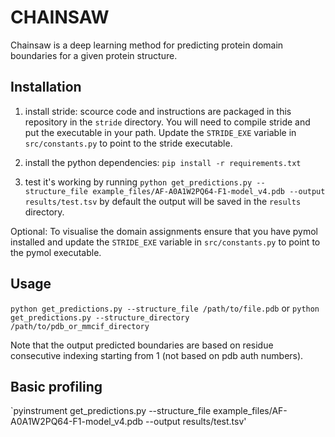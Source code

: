 # CHAINSAW

Chainsaw is a deep learning method for predicting protein domain boundaries for a given
protein structure.

## Installation

1) install stride: scource code and instructions are packaged in this repository in the
    `stride` directory.  You will need to compile stride and put the executable in your
    path. Update the `STRIDE_EXE` variable in `src/constants.py` to point to the stride
    executable.

2) install the python dependencies: `pip install -r requirements.txt`

3) test it's working by running `python get_predictions.py --structure_file example_files/AF-A0A1W2PQ64-F1-model_v4.pdb --output results/test.tsv`
    by default the output will be saved in the `results` directory.

Optional:
To visualise the domain assignments ensure that you have pymol installed and update the
`STRIDE_EXE` variable in `src/constants.py` to point to the pymol executable.

## Usage
`python get_predictions.py --structure_file /path/to/file.pdb`
or
`python get_predictions.py --structure_directory /path/to/pdb_or_mmcif_directory`

Note that the output predicted boundaries are based on residue consecutive indexing
starting from 1 (not based on pdb auth numbers).

## Basic profiling

`pyinstrument get_predictions.py --structure_file example_files/AF-A0A1W2PQ64-F1-model_v4.pdb --output results/test.tsv'